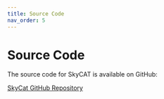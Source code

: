 ```yaml
---
title: Source Code
nav_order: 5
---
```


# Source Code

The source code for SkyCAT is available on GitHub:

[SkyCat GitHub Repository](https://github.com/yourusername/skycat)
